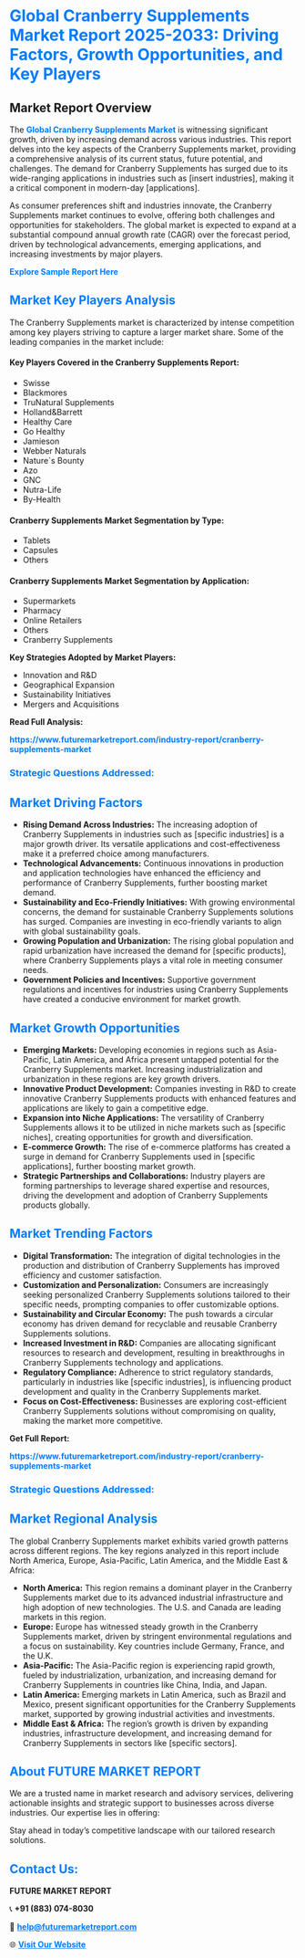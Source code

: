 <h1 style="color: #007BFF;">Global Cranberry Supplements Market Report 2025-2033: Driving Factors, Growth Opportunities, and Key Players</h1>

<section id="overview">
<h2>Market Report Overview</h2>
<p>The <a href="https://www.futuremarketreport.com/industry-report/cranberry-supplements-market" style="color: #007BFF; text-decoration: none;"><strong>Global Cranberry Supplements Market</strong></a> is witnessing significant growth, driven by increasing demand across various industries. This report delves into the key aspects of the Cranberry Supplements market, providing a comprehensive analysis of its current status, future potential, and challenges. The demand for Cranberry Supplements has surged due to its wide-ranging applications in industries such as [insert industries], making it a critical component in modern-day [applications].</p>
<p>As consumer preferences shift and industries innovate, the Cranberry Supplements market continues to evolve, offering both challenges and opportunities for stakeholders. The global market is expected to expand at a substantial compound annual growth rate (CAGR) over the forecast period, driven by technological advancements, emerging applications, and increasing investments by major players.</p>
</section>

<section id="overview">
<p><a href="https://www.futuremarketreport.com/request-sample/reportId=126882" style="color: #007BFF; text-decoration: none;"><strong>Explore Sample Report Here</strong></a></p>
</section>

<section id="key-players">
<h2 style="color: #007BFF;">Market Key Players Analysis</h2>
<p>The Cranberry Supplements market is characterized by intense competition among key players striving to capture a larger market share. Some of the leading companies in the market include:</p>
<h4>Key Players Covered in the Cranberry Supplements Report:</h4>
<ul><li>Swisse</li><li>Blackmores</li><li>TruNatural Supplements</li><li>Holland&amp;Barrett</li><li>Healthy Care</li><li>Go Healthy</li><li>Jamieson</li><li>Webber Naturals</li><li>Nature`s Bounty</li><li>Azo</li><li>GNC</li><li>Nutra-Life</li><li>By-Health</li></ul>
<h4>Cranberry Supplements Market Segmentation by Type:</h4>
<ul><li>Tablets</li><li>Capsules</li><li>Others</li></ul>

<h4>Cranberry Supplements Market Segmentation by Application:</h4>
<ul><li>Supermarkets</li><li>Pharmacy</li><li>Online Retailers</li><li>Others</li><li>Cranberry Supplements</li></ul>
<p><strong>Key Strategies Adopted by Market Players:</strong></p>
<ul>
<li>Innovation and R&D</li>
<li>Geographical Expansion</li>
<li>Sustainability Initiatives</li>
<li>Mergers and Acquisitions</li>
</ul>
</section>

<section>
<p><strong>Read Full Analysis: </strong></p><a href="https://www.futuremarketreport.com/industry-report/cranberry-supplements-market" style="color: #007BFF; text-decoration: none;"><strong>https://www.futuremarketreport.com/industry-report/cranberry-supplements-market</strong></a>
<h3 style="color: #007BFF;">Strategic Questions Addressed:</h3>
</section>

<section id="driving-factors">
<h2 style="color: #007BFF;">Market Driving Factors</h2>
<ul>
<li><strong>Rising Demand Across Industries:</strong> The increasing adoption of Cranberry Supplements in industries such as [specific industries] is a major growth driver. Its versatile applications and cost-effectiveness make it a preferred choice among manufacturers.</li>
<li><strong>Technological Advancements:</strong> Continuous innovations in production and application technologies have enhanced the efficiency and performance of Cranberry Supplements, further boosting market demand.</li>
<li><strong>Sustainability and Eco-Friendly Initiatives:</strong> With growing environmental concerns, the demand for sustainable Cranberry Supplements solutions has surged. Companies are investing in eco-friendly variants to align with global sustainability goals.</li>
<li><strong>Growing Population and Urbanization:</strong> The rising global population and rapid urbanization have increased the demand for [specific products], where Cranberry Supplements plays a vital role in meeting consumer needs.</li>
<li><strong>Government Policies and Incentives:</strong> Supportive government regulations and incentives for industries using Cranberry Supplements have created a conducive environment for market growth.</li>
</ul>
</section>

<section id="growth-opportunities">
<h2 style="color: #007BFF;">Market Growth Opportunities</h2>
<ul>
<li><strong>Emerging Markets:</strong> Developing economies in regions such as Asia-Pacific, Latin America, and Africa present untapped potential for the Cranberry Supplements market. Increasing industrialization and urbanization in these regions are key growth drivers.</li>
<li><strong>Innovative Product Development:</strong> Companies investing in R&D to create innovative Cranberry Supplements products with enhanced features and applications are likely to gain a competitive edge.</li>
<li><strong>Expansion into Niche Applications:</strong> The versatility of Cranberry Supplements allows it to be utilized in niche markets such as [specific niches], creating opportunities for growth and diversification.</li>
<li><strong>E-commerce Growth:</strong> The rise of e-commerce platforms has created a surge in demand for Cranberry Supplements used in [specific applications], further boosting market growth.</li>
<li><strong>Strategic Partnerships and Collaborations:</strong> Industry players are forming partnerships to leverage shared expertise and resources, driving the development and adoption of Cranberry Supplements products globally.</li>
</ul>
</section>

<section id="trending-factors">
<h2 style="color: #007BFF;">Market Trending Factors</h2>
<ul>
<li><strong>Digital Transformation:</strong> The integration of digital technologies in the production and distribution of Cranberry Supplements has improved efficiency and customer satisfaction.</li>
<li><strong>Customization and Personalization:</strong> Consumers are increasingly seeking personalized Cranberry Supplements solutions tailored to their specific needs, prompting companies to offer customizable options.</li>
<li><strong>Sustainability and Circular Economy:</strong> The push towards a circular economy has driven demand for recyclable and reusable Cranberry Supplements solutions.</li>
<li><strong>Increased Investment in R&D:</strong> Companies are allocating significant resources to research and development, resulting in breakthroughs in Cranberry Supplements technology and applications.</li>
<li><strong>Regulatory Compliance:</strong> Adherence to strict regulatory standards, particularly in industries like [specific industries], is influencing product development and quality in the Cranberry Supplements market.</li>
<li><strong>Focus on Cost-Effectiveness:</strong> Businesses are exploring cost-efficient Cranberry Supplements solutions without compromising on quality, making the market more competitive.</li>
</ul>
</section>

<section>
<p><strong>Get Full Report: </strong></p><a href="https://www.futuremarketreport.com/industry-report/cranberry-supplements-market" style="color: #007BFF; text-decoration: none;"><strong>https://www.futuremarketreport.com/industry-report/cranberry-supplements-market</strong></a>
<h3 style="color: #007BFF;">Strategic Questions Addressed:</h3>
</section>


<section id="regional-analysis">
<h2 style="color: #007BFF;">Market Regional Analysis</h2>
<p>The global Cranberry Supplements market exhibits varied growth patterns across different regions. The key regions analyzed in this report include North America, Europe, Asia-Pacific, Latin America, and the Middle East & Africa:</p>
<ul>
<li><strong>North America:</strong> This region remains a dominant player in the Cranberry Supplements market due to its advanced industrial infrastructure and high adoption of new technologies. The U.S. and Canada are leading markets in this region.</li>
<li><strong>Europe:</strong> Europe has witnessed steady growth in the Cranberry Supplements market, driven by stringent environmental regulations and a focus on sustainability. Key countries include Germany, France, and the U.K.</li>
<li><strong>Asia-Pacific:</strong> The Asia-Pacific region is experiencing rapid growth, fueled by industrialization, urbanization, and increasing demand for Cranberry Supplements in countries like China, India, and Japan.</li>
<li><strong>Latin America:</strong> Emerging markets in Latin America, such as Brazil and Mexico, present significant opportunities for the Cranberry Supplements market, supported by growing industrial activities and investments.</li>
<li><strong>Middle East & Africa:</strong> The region’s growth is driven by expanding industries, infrastructure development, and increasing demand for Cranberry Supplements in sectors like [specific sectors].</li>
</ul>
</section>

<footer>
<h2 style="color: #007BFF;">About FUTURE MARKET REPORT</h2>
<p>We are a trusted name in market research and advisory services, delivering actionable insights and strategic support to businesses across diverse industries. Our expertise lies in offering:</p>

<p>Stay ahead in today’s competitive landscape with our tailored research solutions.</p>

<h2 style="color: #007BFF;">Contact Us:</h2>
<p><strong>FUTURE MARKET REPORT</strong></p>
<p>📞 <strong>+91 (883) 074-8030</strong></p>
<p>📧 <strong><a href="mailto:help@futuremarketreport.com" style="color: #007BFF;">help@futuremarketreport.com</a></strong></p>
<p>🌐 <strong><a href="https://www.futuremarketreport.com/" style="color: #007BFF;">Visit Our Website</a></strong></p>
</footer>